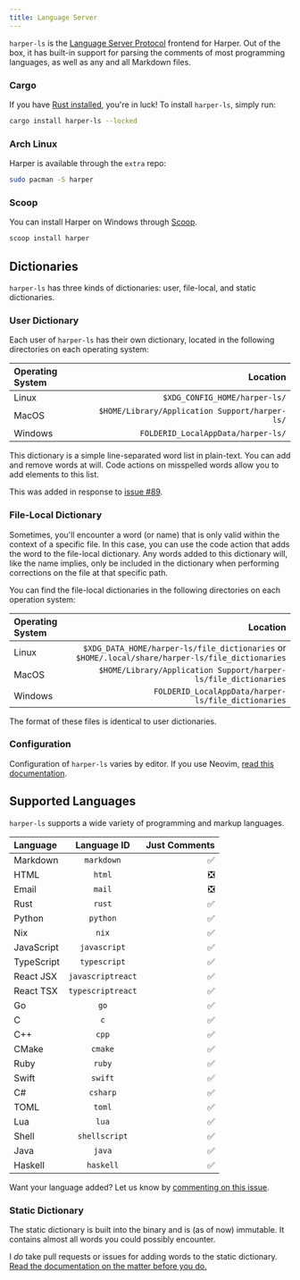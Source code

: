 ```yaml
---
title: Language Server
---
```


`harper-ls` is the [Language Server Protocol](https://microsoft.github.io/language-server-protocol/) frontend for Harper.
Out of the box, it has built-in support for parsing the comments of most programming languages, as well as any and all Markdown files.

### Cargo

If you have [Rust installed](https://www.rust-lang.org/tools/install), you're in luck!
To install `harper-ls`, simply run:

```bash
cargo install harper-ls --locked
```

### Arch Linux

Harper is available through the `extra` repo:

```bash
sudo pacman -S harper
```

### Scoop

You can install Harper on Windows through [Scoop](https://scoop.sh/).

```bash
scoop install harper
```

## Dictionaries

`harper-ls` has three kinds of dictionaries: user, file-local, and static dictionaries.

### User Dictionary

Each user of `harper-ls` has their own dictionary, located in the following directories on each operating system:

| Operating System |                                       Location |
| :--------------- | ---------------------------------------------: |
| Linux            |                  `$XDG_CONFIG_HOME/harper-ls/` |
| MacOS            | `$HOME/Library/Application Support/harper-ls/` |
| Windows          |             `FOLDERID_LocalAppData/harper-ls/` |

This dictionary is a simple line-separated word list in plain-text.
You can add and remove words at will.
Code actions on misspelled words allow you to add elements to this list.

This was added in response to [issue #89](https://github.com/automattic/harper/issues/89).

### File-Local Dictionary

Sometimes, you'll encounter a word (or name) that is only valid within the context of a specific file.
In this case, you can use the code action that adds the word to the file-local dictionary.
Any words added to this dictionary will, like the name implies, only be included in the dictionary when performing corrections on the file at that specific path.

You can find the file-local dictionaries in the following directories on each operation system:

| Operating System |                                                                                         Location |
| :--------------- | -----------------------------------------------------------------------------------------------: |
| Linux            | `$XDG_DATA_HOME/harper-ls/file_dictionaries` or `$HOME/.local/share/harper-ls/file_dictionaries` |
| MacOS            |                                  `$HOME/Library/Application Support/harper-ls/file_dictionaries` |
| Windows          |                                              `FOLDERID_LocalAppData/harper-ls/file_dictionaries` |

The format of these files is identical to user dictionaries.

### Configuration

Configuration of `harper-ls` varies by editor.
If you use Neovim, [read this documentation](./neovim#Configuration).

## Supported Languages

`harper-ls` supports a wide variety of programming and markup languages.

| Language   |    Language ID    | Just Comments |
| :--------- | :---------------: | ------------: |
| Markdown   |    `markdown`     |            ✅ |
| HTML       |      `html`       |            ❎ |
| Email      |      `mail`       |            ❎ |
| Rust       |      `rust`       |            ✅ |
| Python     |     `python`      |            ✅ |
| Nix        |       `nix`       |            ✅ |
| JavaScript |   `javascript`    |            ✅ |
| TypeScript |   `typescript`    |            ✅ |
| React JSX  | `javascriptreact` |            ✅ |
| React TSX  | `typescriptreact` |            ✅ |
| Go         |       `go`        |            ✅ |
| C          |        `c`        |            ✅ |
| C++        |       `cpp`       |            ✅ |
| CMake      |      `cmake`      |            ✅ |
| Ruby       |      `ruby`       |            ✅ |
| Swift      |      `swift`      |            ✅ |
| C#         |     `csharp`      |            ✅ |
| TOML       |      `toml`       |            ✅ |
| Lua        |       `lua`       |            ✅ |
| Shell      |   `shellscript`   |            ✅ |
| Java       |      `java`       |            ✅ |
| Haskell    |     `haskell`     |            ✅ |

Want your language added?
Let us know by [commenting on this issue](https://github.com/Automattic/harper/issues/79).

### Static Dictionary

The static dictionary is built into the binary and is (as of now) immutable.
It contains almost all words you could possibly encounter.

I _do_ take pull requests or issues for adding words to the static dictionary.
[Read the documentation on the matter before you do.](../contributors/dictionary)
